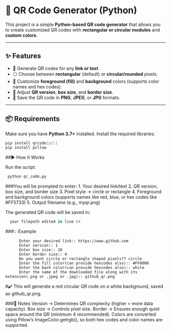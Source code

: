 # 📌 QR Code Generator (Python)

This project is a simple **Python-based QR code generator** that allows you to create customized QR codes with **rectangular or circular modules** and **custom colors**.

---

## ✨ Features
- 🔗 Generate QR codes for any **link or text**.  
- ⚪ Choose between **rectangular** (default) or **circular/rounded** pixels.  
- 🎨 Customize **foreground (fill)** and **background** colors (supports color names and hex codes).  
- 📏 Adjust **QR version**, **box size**, and **border size**.  
- 💾 Save the QR code in **PNG**, **JPEG**, or **JPG** formats.  

---

## 📦 Requirements
Make sure you have **Python 3.7+** installed. Install the required libraries:

```bash
pip install qrcode[pil]
pip install pillow
```

##▶️ How It Works

Run the script:
```bash
 python qr_code.py
```
###You will be prompted to enter:
    1. Your desired link/text
    2. QR version, box size, and border size
    3. Pixel style → circle or rectangle
    4. Foreground and background colors (supports names like red, blue, or hex codes like #FF5733)
    5. Output filename (e.g., myqr.png)

The generated QR code will be saved in:
```swift
  your filepath edited in line 64
```

###💡 Example
```text
      Enter your desired link:: https://www.github.com
      Enter version:: 1
      Enter box size:: 10
      Enter border size:: 4
      Do you want circle or rectangle shaped pixels?? circle
      Enter the fill color(can provide hexcodes also):: #FF0000
      Enter the back color(can provide hexcodes also):: white
      Enter the name of the downloaded file along with its extension(.png or .jpeg or .jpg):: github_qr.png
```

#✔️ This will generate a red circular QR code on a white background, saved as github_qr.png.

###📌 Notes
Version → Determines QR complexity (higher = more data capacity).
Box size → Controls pixel size.
Border → Ensures enough quiet space around the QR (minimum 4 recommended).
Colors are converted using Pillow’s ImageColor.getrgb(), so both hex codes and color names are supported.
